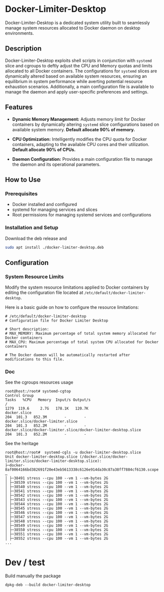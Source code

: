 # Docker-Limiter-Desktop

Docker-Limiter-Desktop is a dedicated system utility built to seamlessly manage system resources allocated to Docker daemon on desktop environments.

## Description

Docker-Limiter-Desktop exploits shell scripts in conjunction with `systemd` slice and cgroups to deftly adjust the CPU and Memory quotas and limits allocated to all Docker containers. The configurations for `systemd` slices are dynamically altered based on available system resources, ensuring an equilibrium in system performance while averting potential resource exhaustion scenarios. Additionally, a main configuration file is available to manage the daemon and apply user-specific preferences and settings.

## Features

- **Dynamic Memory Management:** Adjusts memory limit for Docker containers by dynamically altering `systemd` slice configurations based on available system memory. **Default allocate 90% of memory.**

- **CPU Optimization:** Intelligently modifies the CPU quota for Docker containers, adapting to the available CPU cores and their utilization. **Default allocate 90% of CPUs.**

- **Daemon Configuration:** Provides a main configuration file to manage the daemon and its operational parameters.
## How to Use

### Prerequisites

- Docker installed and configured
- systemd for managing services and slices
- Root permissions for managing systemd services and configurations
  
### Installation and Setup
Download the deb release and  
 ```sh
sudo apt install ./docker-limiter-desktop.deb
 ```


## Configuration

### System Resource Limits

Modify the system resource limitations applied to Docker containers by editing the configuration file located at `/etc/default/docker-limiter-desktop`. 

Here is a basic guide on how to configure the resource limitations:

```plaintext
# /etc/default/docker-limiter-desktop
# Configuration file for Docker Limiter Desktop

# Short description:
# MAX_MEMORY: Maximum percentage of total system memory allocated for Docker containers
# MAX_CPU: Maximum percentage of total system CPU allocated for Docker containers

# The Docker daemon will be automatically restarted after modifications to this file.

```

### Doc
See the cgroups resources usage
```
root@host:/root# systemd-cgtop
Control Group                                                                                                                       Tasks   %CPU   Memory  Input/s Output/s
/                                                                                                                                    1279  119.6     2.7G   178.1K   120.7K
docker.slice                                                                                                                          204  101.3   852.3M        -        -
docker.slice/docker-limiter.slice                                                                                                     204  101.3   852.2M        -        -
docker.slice/docker-limiter.slice/docker-limiter-desktop.slice                                                                        204  101.3   852.2M        -        -
```
See the heritage
```
root@host:/root#  systemd-cgls -u docker-limiter-desktop.slice
Unit docker-limiter-desktop.slice (/docker.slice/docker-limiter.slice/docker-limiter-desktop.slice):
├─docker-8af0064166bd382691f20e43eb5613338c6126e914da30c87a38ff7884cf6130.scope …
│ ├─38491 stress --cpu 100 --vm 1 --vm-bytes 2G
│ ├─38539 stress --cpu 100 --vm 1 --vm-bytes 2G
│ ├─38540 stress --cpu 100 --vm 1 --vm-bytes 2G
│ ├─38541 stress --cpu 100 --vm 1 --vm-bytes 2G
│ ├─38542 stress --cpu 100 --vm 1 --vm-bytes 2G
│ ├─38543 stress --cpu 100 --vm 1 --vm-bytes 2G
│ ├─38544 stress --cpu 100 --vm 1 --vm-bytes 2G
│ ├─38545 stress --cpu 100 --vm 1 --vm-bytes 2G
│ ├─38546 stress --cpu 100 --vm 1 --vm-bytes 2G
│ ├─38547 stress --cpu 100 --vm 1 --vm-bytes 2G
│ ├─38548 stress --cpu 100 --vm 1 --vm-bytes 2G
│ ├─38549 stress --cpu 100 --vm 1 --vm-bytes 2G
│ ├─38550 stress --cpu 100 --vm 1 --vm-bytes 2G
│ ├─38551 stress --cpu 100 --vm 1 --vm-bytes 2G
│ ├─38552 stress --cpu 100 --vm 1 --vm-bytes 2G
...
```

# Dev / test
Build manually the package 
```
dpkg-deb --build docker-limiter-desktop
```
